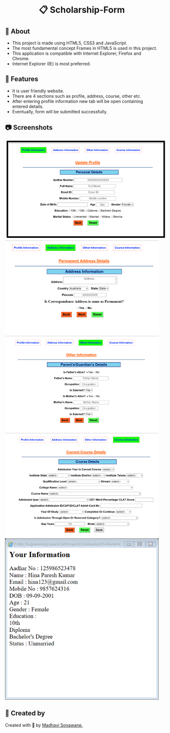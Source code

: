 <h1 align=center><p>&#128203; Scholarship-Form</p></h1>
<!--h2>&#127919; About</h2-->
<h2>&#128204 About</h2>
<ul>
  <li> This project is made using HTML5, CSS3 and JavaScript. </li>
  <li> The most fundamental concept Frames in HTML5 is used in this project. </li>
  <li> This application is compatible with Internet Explorer, Firefox and Chrome. </li>
  <li> Internet Explorer (IE) is most preferred. </li>
</ul>

<h2>&#128640; Features</h2>
<ul>
  <li> It is user friendly website. </li>
  <li> There are 4 sections such as profile, address, course, other etc. </li>
  <li> After entering profile information new tab will be open containing entered details. </li>
  <li> Eventually, form will be submitted successfully. </li>
</ul>

<h2>&#128247; Screenshots </h2>
<img src="https://github.com/CODING-Enthusiast9857/Scholarship-Form/blob/main/assets/Profile.png" alt="profile" style="border:5px solid #000000; padding:3px; margin:5px;">
<img src="https://github.com/CODING-Enthusiast9857/Scholarship-Form/blob/main/assets/address.png" alt="address">
<img src="https://github.com/CODING-Enthusiast9857/Scholarship-Form/blob/main/assets/other.png" alt="other">
<img src="https://github.com/CODING-Enthusiast9857/Scholarship-Form/blob/main/assets/course.png" alt="course">
<img src="https://github.com/CODING-Enthusiast9857/Scholarship-Form/blob/main/assets/Info.png" alt="InfoFile">

<h2>&#128105; Created by </h2>
<p>Created with &#129293; by 
<a href="https://github.com/CODING-Enthusiast9857" target="_blank">Madhavi Sonawane.</a>
</p>
